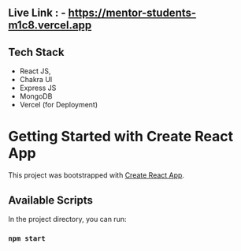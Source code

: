 
## Live Link : - https://mentor-students-m1c8.vercel.app

## Tech Stack
- React JS,
- Chakra UI
- Express JS
- MongoDB
- Vercel (for Deployment)


# Getting Started with Create React App

This project was bootstrapped with [Create React App](https://github.com/facebook/create-react-app).

## Available Scripts

In the project directory, you can run:

### `npm start`
